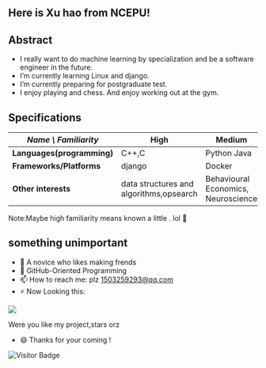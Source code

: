 ## Here is Xu hao from NCEPU!

## Abstract
- I really want to do machine learning by specialization and be a software engineer in the future.
- I’m currently learning Linux and django.
- I’m currently preparing for postgraduate test. 
- I enjoy playing and chess. And enjoy working out at the gym.

## Specifications
| *Name \ Familiarity* | High | Medium | Low |
| --------------- | --------------- | --------------- | ------------- |
| **Languages(programming)** | C++,C | Python Java | Go |
| **Frameworks/Platforms** | django | Docker | empty |
| **Other interests** | data structures and algorithms,opsearch | Behavioural Economics, Neuroscience |  Chess |

Note:Maybe high familiarity means known a little . lol 🤔

## something unimportant
- 🔭 A novice who likes making frends
- 🌱 GitHub-Oriented Programming
- 📫 How to reach me: plz 1503259293@qq.com
- ⚡ Now Looking this:

![](https://github-readme-stats.vercel.app/api?username=haohao-Wink)

Were you like my project,stars orz


- 😄 Thanks for your coming !

![Visitor Badge](https://visitor-badge.laobi.icu/badge?page_id=haohao-Wink)



